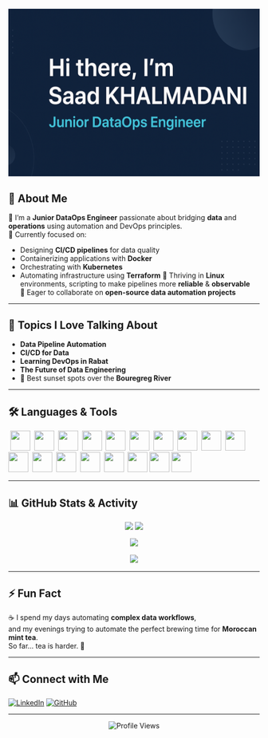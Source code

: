 <!-- Banner -->
![Saad's Banner](https://github.com/SaadkhPy/SaadkhPy/blob/main/banner.png)

## 🚀 About Me
🔭 I’m a **Junior DataOps Engineer** passionate about bridging **data** and **operations** using automation and DevOps principles.  
🌱 Currently focused on:
- Designing **CI/CD pipelines** for data quality
- Containerizing applications with **Docker**
- Orchestrating with **Kubernetes**
- Automating infrastructure using **Terraform**
🐧 Thriving in **Linux** environments, scripting to make pipelines more **reliable** & **observable**  
🤝 Eager to collaborate on **open-source data automation projects**

---

## 💬 Topics I Love Talking About
- **Data Pipeline Automation**
- **CI/CD for Data**
- **Learning DevOps in Rabat**
- **The Future of Data Engineering**
- 🌇 Best sunset spots over the **Bouregreg River**

---

## 🛠 Languages & Tools

<p align="left">
  <img src="https://cdn.jsdelivr.net/gh/devicons/devicon/icons/python/python-original.svg" width="40" height="40"/>
  <img src="https://cdn.jsdelivr.net/gh/devicons/devicon/icons/c/c-original.svg" width="40" height="40"/>
  <img src="https://cdn.jsdelivr.net/gh/devicons/devicon/icons/cplusplus/cplusplus-original.svg" width="40" height="40"/>
  <img src="https://cdn.jsdelivr.net/gh/devicons/devicon/icons/java/java-original.svg" width="40" height="40"/>
  <img src="https://cdn.jsdelivr.net/gh/devicons/devicon/icons/html5/html5-original.svg" width="40" height="40"/>
  <img src="https://cdn.jsdelivr.net/gh/devicons/devicon/icons/css3/css3-original.svg" width="40" height="40"/>
  <img src="https://cdn.jsdelivr.net/gh/devicons/devicon/icons/javascript/javascript-original.svg" width="40" height="40"/>
  <img src="https://cdn.jsdelivr.net/gh/devicons/devicon/icons/react/react-original.svg" width="40" height="40"/>
  <img src="https://cdn.jsdelivr.net/gh/devicons/devicon/icons/postgresql/postgresql-original.svg" width="40" height="40"/>
  <img src="https://cdn.jsdelivr.net/gh/devicons/devicon/icons/mongodb/mongodb-original.svg" width="40" height="40"/>
  <img src="https://cdn.jsdelivr.net/gh/devicons/devicon/icons/git/git-original.svg" width="40" height="40"/>
  <img src="https://cdn.jsdelivr.net/gh/devicons/devicon/icons/docker/docker-original.svg" width="40" height="40"/>
  <img src="https://cdn.jsdelivr.net/gh/devicons/devicon/icons/kubernetes/kubernetes-plain.svg" width="40" height="40"/>
  <img src="https://cdn.jsdelivr.net/gh/devicons/devicon/icons/linux/linux-original.svg" width="40" height="40"/>
  <img src="https://cdn.jsdelivr.net/gh/devicons/devicon/icons/apachekafka/apachekafka-original.svg" width="40" height="40"/>
  <img src="https://cdn.jsdelivr.net/gh/devicons/devicon/icons/apachespark/apachespark-original-wordmark.svg" width="40" height="40"/>
  <img src="https://cdn.jsdelivr.net/gh/devicons/devicon/icons/superset/superset-original.svg" width="40" height="40"/>
 <img src="https://cdn.jsdelivr.net/npm/simple-icons@latest/icons/apachekylin.svg" width="40" height="40"/>
</p>


---

## 📊 GitHub Stats & Activity

<p align="center">
  <img src="https://github-readme-stats.vercel.app/api?username=SaadkhPy&show_icons=true&theme=radical" height="165"/>
  <img src="https://streak-stats.demolab.com?user=SaadkhPy&theme=radical" height="165"/>
</p>

<p align="center">
  <img src="https://github-readme-stats.vercel.app/api/top-langs/?username=SaadkhPy&layout=compact&theme=radical" height="165"/>
</p>

<p align="center">
  <img src="https://github-profile-trophy.vercel.app/?username=SaadkhPy&theme=radical&margin-w=15&margin-h=15"/>
</p>

---

## ⚡ Fun Fact
☕ I spend my days automating **complex data workflows**,  
and my evenings trying to automate the perfect brewing time for **Moroccan mint tea**.  
So far... tea is harder. 🍵

---

## 📫 Connect with Me
[![LinkedIn](https://img.shields.io/badge/LinkedIn-0077B5?style=for-the-badge&logo=linkedin&logoColor=white)](https://www.linkedin.com/in/saad-khalmadani)
[![GitHub](https://img.shields.io/badge/GitHub-181717?style=for-the-badge&logo=github&logoColor=white)](https://github.com/SaadkhPy)

---

<p align="center">
  <img src="https://komarev.com/ghpvc/?username=SaadkhPy&label=Profile%20Views&color=0e75b6&style=flat" alt="Profile Views" />
</p>
